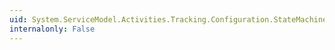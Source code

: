 ```yaml
---
uid: System.ServiceModel.Activities.Tracking.Configuration.StateMachineStateQueryElement.Properties
internalonly: False
---
```

